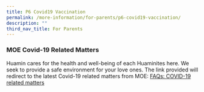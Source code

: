 ```yaml
---
title: P6 Covid19 Vaccination
permalink: /more-information/for-parents/p6-covid19-vaccination/
description: ""
third_nav_title: For Parents
---
```

### **MOE Covid-19 Related Matters**

Huamin cares for the health and well-being of each Huaminites here. We seek to provide a safe environment for your love ones. The link provided will redirect to the latest Covid-19 related matters from MOE:
[FAQs: COVID-19 related matters](https://www.moe.gov.sg/faqs-covid-19-infection)
